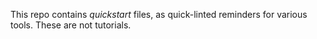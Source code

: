 This repo contains *quickstart* files, as quick-linted reminders for various tools. These are not tutorials.